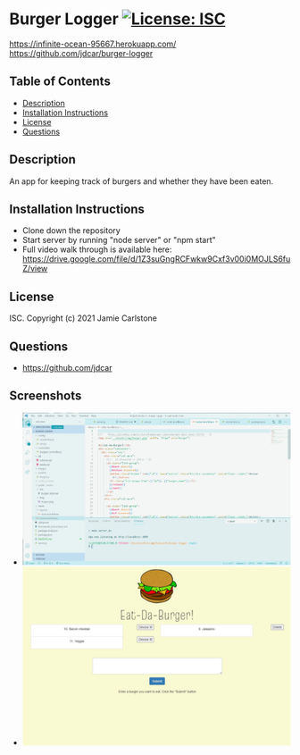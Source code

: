 # Burger Logger [![License: ISC](https://img.shields.io/badge/License-ISC-blue.svg)](https://opensource.org/licenses/ISC)

https://infinite-ocean-95667.herokuapp.com/ 
https://github.com/jdcar/burger-logger

## Table of Contents
* [Description](#description)
* [Installation Instructions](#installation-instructions)
* [License](#license)
* [Questions](#questions)
## Description
An app for keeping track of burgers and whether they have been eaten.
## Installation Instructions
* Clone down the repository
* Start server by running "node server" or "npm start"
* Full video walk through is available here:
https://drive.google.com/file/d/1Z3suGngRCFwkw9Cxf3v00i0MOJLS6fuZ/view
## License
ISC. Copyright (c) 2021 Jamie Carlstone
## Questions
* https://github.com/jdcar
## Screenshots
* ![Run program](/images/run-program.JPG "Run program")
* ![Application](/images/app.JPG "Application")
